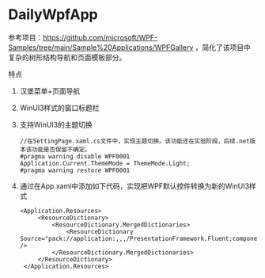 # DailyWpfApp

参考项目：https://github.com/microsoft/WPF-Samples/tree/main/Sample%20Applications/WPFGallery ，简化了该项目中复杂的树形结构导航和页面模板部分。

特点
1. 汉堡菜单+页面导航
2. WinUI3样式的窗口标题栏
3. 支持WinUI3的主题切换

       //在SettingPage.xaml.cs文件中，实现主题切换。该功能还在实验阶段，后续.net版本该功能是否保留不确定。
       #pragma warning disable WPF0001
       Application.Current.ThemeMode = ThemeMode.Light;
       #pragma warning restore WPF0001
   
5. 通过在App.xaml中添加如下代码，实现把WPF默认控件转换为新的WinUI3样式
   
       <Application.Resources>
            <ResourceDictionary>
                <ResourceDictionary.MergedDictionaries>
                    <ResourceDictionary Source="pack://application:,,,/PresentationFramework.Fluent;component/Themes/Fluent.xaml" />
                </ResourceDictionary.MergedDictionaries>
            </ResourceDictionary>
        </Application.Resources>
